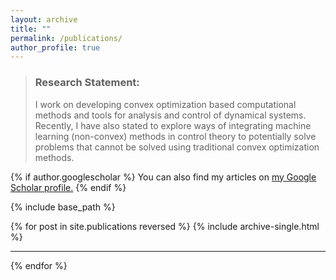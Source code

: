 ```yaml
---
layout: archive
title: ""
permalink: /publications/
author_profile: true
---
```


> ### Research Statement:
>
> I work on developing convex optimization based computational methods and tools for analysis and control of dynamical systems. Recently, I have also stated to explore ways of integrating machine learning (non-convex) methods in control theory to potentially solve problems that cannot be solved using traditional convex optimization methods.
>

{% if author.googlescholar %}
  You can also find my articles on <u><a href="{{author.googlescholar}}">my Google Scholar profile</a>.</u>
{% endif %}

{% include base_path %}

{% for post in site.publications reversed %}
  {% include archive-single.html %}
  <hr style="text-align:left;margin-left:0;height:1px">
{% endfor %}
